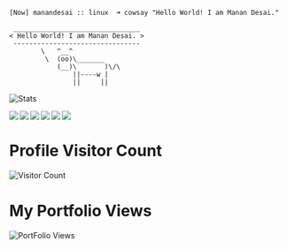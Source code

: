 ```
[Now] manandesai :: linux  ➜ cowsay "Hello World! I am Manan Desai." 

 ________________________________
< Hello World! I am Manan Desai. >
 --------------------------------
        \   ^__^
         \  (oo)\_______
            (__)\       )\/\
                ||----w |
                ||     ||

```

![Stats](https://github-readme-stats.vercel.app/api?username=MananDesai54&show_icons=true&theme=dark&&count_private=true&include_all_commits=true)

<a href=https://manandesai54.github.io/my-v1 > <img src="https://img.icons8.com/fluency/48/000000/link.png"></img></a>
<a href=https://twitter.com/manandesai54 > <img align="left" src="https://img.icons8.com/color/48/000000/twitter.png"></img></a>
<a href=https://www.linkedin.com/in/manandesai54/ > <img align="left" src="https://img.icons8.com/color/48/000000/linkedin.png"></img></a>
<a href=https://instagram.com/manandesai54 > <img align="left" src="https://img.icons8.com/color/48/000000/instagram-new.png"></img></a>
<a href=https://medium.com/@MananDesai54 > <img align="left" src="https://img.icons8.com/color/48/000000/medium-monogram.png"></img></a>
<a href=https://www.facebook.com/manandesai5401 > <img align="left" src="https://img.icons8.com/color/48/000000/facebook-new.png"></img></a>

# Profile Visitor Count
![Visitor Count](https://profile-counter.glitch.me/MananDesai54/count.svg)

# My Portfolio Views
![PortFolio Views](https://manandesai-portfolio.uc.r.appspot.com/views?type=svg)
